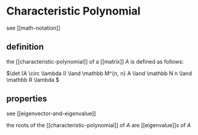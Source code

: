 # Characteristic Polynomial

see [[math-notation]]

## definition

the [[characteristic-polynomial]] of a [[matrix]] $A$ is defined as follows:

$\det (A \circ \lambda I) \land \mathbb M^{n, n} A \land \mathbb N n \land \mathbb R \lambda $

## properties

see [[eigenvector-and-eigenvalue]]

the roots of the [[characteristic-polynomial]] of $A$ are [[eigenvalue]]s of $A$
